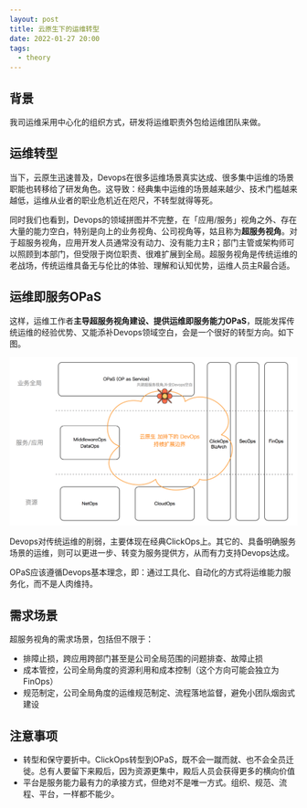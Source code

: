 ```yaml
---
layout: post
title: 云原生下的运维转型
date: 2022-01-27 20:00
tags:
  - theory
---
```


## 背景
我司运维采用中心化的组织方式，研发将运维职责外包给运维团队来做。


## 运维转型
当下，云原生迅速普及，Devops在很多运维场景真实达成、很多集中运维的场景职能也转移给了研发角色。这导致：经典集中运维的场景越来越少、技术门槛越来越低，运维从业者的职业危机近在咫尺，不转型就得等死。

同时我们也看到，Devops的领域拼图并不完整，在「应用/服务」视角之外、存在大量的能力空白，特别是向上的业务视角、公司视角等，姑且称为**超服务视角**。对于超服务视角，应用开发人员通常没有动力、没有能力主R；部门主管或架构师可以照顾到本部门，但受限于岗位职责、很难扩展到全局。超服务视角是传统运维的老战场，传统运维具备无与伦比的体验、理解和认知优势，运维人员主R最合适。


## 运维即服务OPaS
这样，运维工作者**主导超服务视角建设、提供运维即服务能力OPaS**，既能发挥传统运维的经验优势、又能添补Devops领域空白，会是一个很好的转型方向。如下图。

![zone](https://raw.githubusercontent.com/niean/niean.github.io/master/images/20220127/OPaS.png)

Devops对传统运维的削弱，主要体现在经典ClickOps上。其它的、具备明确服务场景的运维，则可以更进一步、转变为服务提供方，从而有力支持Devops达成。

OPaS应该遵循Devops基本理念，即：通过工具化、自动化的方式将运维能力服务化，而不是人肉维持。


## 需求场景
超服务视角的需求场景，包括但不限于：

- 排障止损，跨应用跨部门甚至是公司全局范围的问题排查、故障止损
- 成本管控，公司全局角度的资源利用和成本控制（这个方向可能会独立为FinOps）
- 规范制定，公司全局角度的运维规范制定、流程落地监督，避免小团队烟囱式建设


## 注意事项
- 转型和保守要折中。ClickOps转型到OPaS，既不会一蹴而就、也不会全员迁徙。总有人要留下来殿后，因为资源更集中，殿后人员会获得更多的横向价值
- 平台是服务能力最有力的承接方式，但绝对不是唯一方式。组织、规范、流程、平台，一样都不能少。
